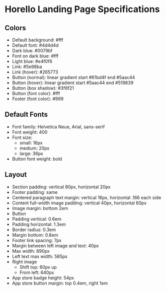 # Horello Landing Page Specifications

## Colors

- Default background: #fff
- Default font: #4d4d4d
- Dark blue: #0079bf
- Font on dark blue: #fff
- Light blue: #e4f0f6
- Link: #5e98ba
- Link (hover): #265773
- Button (normal): linear gradient start #61bd4f end #5aac44
- Button (hover): linear gradient start #5aac44 end #519839
- Button (box shadow): #3f6f21
- Button (font color): #fff
- Footer (font color): #999

## Default Fonts

- Font family: Helvetica Neue, Arial, sans-serif
- Font weight: 400
- Font size:
  - small: 16px
  - medium: 20px
  - large: 36px
- Button font weight: bold

## Layout

- Section padding: vertical 80px, horizontal 20px
- Footer padding: same
- Centered paragraph text margin: vertical 16px, horizontal .166 each side
- Content full-width image padding: vertical 40px, horizontal 60px
- Image margin: bottom 2em
- Button
 - Padding vertical: 0.6em
 - Padding horizontal: 1.3em
 - Border radius: 0.3em
 - Margin bottom: 0.8em
- Footer link spacing: 7px
- Margin between left image and text: 40px
- Max width: 890px
- Left text max width: 585px
- Right image
  - Shift top: 60px up
  - From left: 640px
- App store badge height: 54px
- App store button margin: top 0.4em, right 1em
